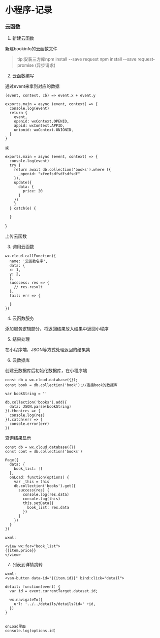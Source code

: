 # 小程序-记录

### 云函数

1. 新建云函数

新建bookinfo的云函数文件

> tip:安装三方库npm install --save request npm install --save request-promise (异步请求)

2. 云函数编写

通过event来拿到对应的数据
```
(event, context, cb) => event.x + event.y

exports.main = async (event, context) => {
  console.log(event)
  return {
    event,
    openid: wxContext.OPENID,
    appid: wxContext.APPID,
    unionid: wxContext.UNIONID,
  }
}

或

exports.main = async (event, context) => {
  console.log(event)
  try {
    return await db.collection('books').where ({
      _openid: "xfeefsdfsdfsdfsdf"
    }).
    update({
      data: {
        price: 20
      }
    })
    }
  } catch(e) {
    
  }
 ``` 
}

上传云函数

3. 调用云函数
```
wx.cloud.callFunction({
  name: '云函数名字',
  data: {
  x: 1,
  y: 2,
  },
  succcess: res => {
    // res.result
  },
  fail: err => {
  
  }
})
```
4. 云函数服务

添加服务逻辑部分，将返回结果放入结果中返回小程序

5. 结果处理

在小程序端，JSON等方式处理返回的结果集

6. 云数据库

创建云数据库后初始化数据库，在小程序端
```
const db = wx.cloud.database({});
const book = db.collection('book');//连接book的数据库

var bookString = ''

db.collection('books').add({
  data: JSON.parse(bookString)
}).then(res => {
  console.log(res)
}).catch(err => {
  console.error(err)
})
```
查询结果显示
```
const db = wx.cloud.database({})
const cont = db.collection('books')

Page({
  data: {
    book_list: []
  },
  onLoad: function(options) {
    var _this = this
    db.collection('books').get({
      success(res) {
        console.log(res.data)
        console.log(this)
        this.setData({
          book_list: res.data
        })
      }
    })
  }
})

wxml:

<view wx:for="book_list">
{{item.price}}
</view>
```

7. 列表到详情跳转
```
wxml:
<van-button data-id="{{item.id}}" bind:click="detail">
  
detail: function(event) {
  var id = event.currentTarget.dataset.id;
  
  wx.navigateTo({
    url: '../../details/details?id=' +id,
  })
}


onLoad里面
console.log(options.id)
```
